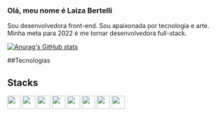 ### Olá, meu nome é Laiza Bertelli
 Sou desenvolvedora front-end. Sou apaixonada por tecnologia e arte.
Minha meta para 2022 é me tornar desenvolvedora full-stack.

[![Anurag's GitHub stats](https://github-readme-stats.vercel.app/api?username=LaizaBertelli&count_private=true&theme=midnight-purple)](https://github.com/anuraghazra/github-readme-stats)

##Tecnologias
## Stacks
<img style="width:30px" src="https://cdn.jsdelivr.net/gh/devicons/devicon/icons/git/git-original.svg" />
<img style="width:30px" src="https://cdn.jsdelivr.net/gh/devicons/devicon/icons/github/github-original.svg" />
<img style="width:30px" src="https://cdn.jsdelivr.net/gh/devicons/devicon/icons/html5/html5-original.svg" />
<img style="width:30px" src="https://cdn.jsdelivr.net/gh/devicons/devicon/icons/javascript/javascript-original.svg" />
<img style="width:30px" src="https://cdn.jsdelivr.net/gh/devicons/devicon/icons/jest/jest-plain.svg" />
<img style="width:30px" src="https://cdn.jsdelivr.net/gh/devicons/devicon/icons/nodejs/nodejs-original.svg" />
<img style="width:30px" src="https://cdn.jsdelivr.net/gh/devicons/devicon/icons/react/react-original.svg" />
<img style="width:30px" src="https://cdn.jsdelivr.net/gh/devicons/devicon/icons/visualstudio/visualstudio-plain.svg" />


<!--
**LaizaBertelli/LaizaBertelli** is a ✨ _special_ ✨ repository because its `README.md` (this file) appears on your GitHub profile.

Here are some ideas to get you started:

- 🔭 I’m currently working on ...
- 🌱 I’m currently learning ...
- 👯 I’m looking to collaborate on ...
- 🤔 I’m looking for help with ...
- 💬 Ask me about ...
- 📫 How to reach me: ...
- 😄 Pronouns: ...
- ⚡ Fun fact: ...
-->
